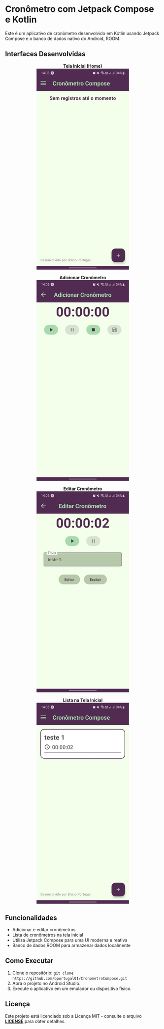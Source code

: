 # Cronômetro com Jetpack Compose e Kotlin

Este é um aplicativo de cronômetro desenvolvido em Kotlin usando Jetpack Compose e o banco de dados nativo do Android, ROOM.

## Interfaces Desenvolvidas

<p align="center">
   <strong>Tela Inicial (Home)</strong>
   <br>
  <img src="https://github.com/bportugal01/CronometroCompose/raw/Master/img/Home.jpeg" alt="Home" width="300" />
</p>

<p align="center">
  <strong>Adicionar Cronômetro</strong>
    <br>
  <img src="https://github.com/bportugal01/CronometroCompose/raw/Master/img/Adicionar.jpeg" alt="Adicionar" width="300" />
</p>

<p align="center">
  <strong>Editar Cronômetro</strong>
    <br>
  <img src="https://github.com/bportugal01/CronometroCompose/raw/Master/img/Editar.jpeg" alt="Editar" width="300" />
</p>

<p align="center">
  <strong>Lista na Tela Inicial</strong>
    <br>
  <img src="https://github.com/bportugal01/CronometroCompose/raw/Master/img/Home%20-Listar.jpeg" alt="Home - Listar" width="300" />
</p>

## Funcionalidades

- Adicionar e editar cronômetros
- Lista de cronômetros na tela inicial
- Utiliza Jetpack Compose para uma UI moderna e reativa
- Banco de dados ROOM para armazenar dados localmente

## Como Executar

1. Clone o repositório: `git clone https://github.com/bportugal01/CronometroCompose.git`
2. Abra o projeto no Android Studio.
3. Execute o aplicativo em um emulador ou dispositivo físico.

## Licença

Este projeto está licenciado sob a Licença MIT - consulte o arquivo [**LICENSE**](LICENSE) para obter detalhes.
